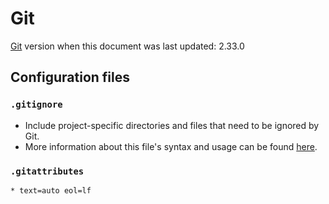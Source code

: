 # Git

[Git](https://git-scm.com/doc) version when this document was last updated: 2.33.0

## Configuration files

### `.gitignore`

- Include project-specific directories and files that need to be ignored by Git.
- More information about this file's syntax and usage can be found [here](https://git-scm.com/docs/gitignore).

### `.gitattributes`

```text
* text=auto eol=lf
```
